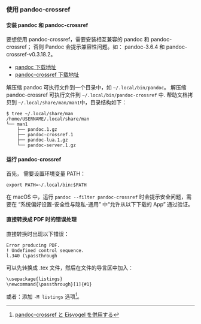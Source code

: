 ### 使用 pandoc-crossref

#### 安装 pandoc 和 pandoc-crossref

要想使用 pandoc-crossref，需要安装相互兼容的 pandoc 和 pandoc-crossref；
否则 Pandoc 会提示兼容性问题。如： pandoc-3.6.4 和 pandoc-crossref-v0.3.18.2。

- [pandoc 下载地址](https://github.com/jgm/pandoc/releases)
- [pandoc-crossref 下载地址](https://github.com/lierdakil/pandoc-crossref/releases)

解压缩 pandoc 可执行文件到一个目录中，如 `~/.local/bin/pandoc`。
解压缩 pandoc-crossref 可执行文件到 `~/.local/bin/pandoc-crossref` 中.
帮助文档拷贝到 `~/.local/share/man/man1`中，目录结构如下：

```
$ tree ~/.local/share/man
/home/USERNAME/.local/share/man
└── man1
    ├── pandoc.1.gz
    ├── pandoc-crossref.1
    ├── pandoc-lua.1.gz
    └── pandoc-server.1.gz

```

#### 运行 pandoc-crossref

首先， 需要设置环境变量 PATH：

`export PATH=~/.local/bin:$PATH`

在 macOS 中，运行 `pandoc --filter pandoc-crossref` 时会提示安全问题，需要在 “系统偏好设置-安全性与隐私-通用” 中“允许从以下下载的 App” 通过验证。

#### 直接转换成 PDF 时的错误处理

直接转换时出现以下错误：

```
Error producing PDF.
! Undefined control sequence.
l.340 (\passthrough
```

可以先转换成 .tex 文件，然后在文件的导言区中加入：

```
\usepackage{listings}
\newcommand{\passthrough}[1]{#1}
```

或者：添加 `-M listings` 选项[^pandoc-crossref]。

[^pandoc-crossref]: [pandoc-crossref と Eisvogel を併用する](https://mickey-happygolucky.hatenablog.com/entry/2022/04/05/012146)
